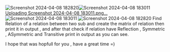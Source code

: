 ![Screenshot 2024-04-08 182820](https://github.com/HojjatAhmadi/Find-Relation/assets/127611388/16c8b1e6-4916-4dcb-8ff5-dd74f10e3e8e)![Screenshot 2024-04-08 183011](https://github.com/HojjatAhmadi/Find-Relation/assets/127611388/a31b981e-0b14-4b86-8156-6fa6f62d3059)[Uploading Screenshot 2024-04-08 183011.png…]()
![Screenshot 2024-04-08 183011](https://github.com/HojjatAhmadi/Find-Relation/assets/127611388/86ba1878-88e4-475f-af06-d07ab163c4f3)
![Screenshot 2024-04-08 182820](https://github.com/HojjatAhmadi/Find-Relation/assets/127611388/44a53c90-bcdf-4ff4-96e4-04ca81920086)
Find Relation of a relation between two sub and create the matrix of relation then print it in output ,
and after that check if relation have Reflection , Symmetric , ASymmetric and Transitive print in output as you can see.

I hope that was hopfull for you , have a great time =)
